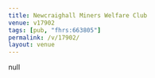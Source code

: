 ```yaml
---
title: Newcraighall Miners Welfare Club
venue: v17902
tags: [pub, "fhrs:663805"]
permalink: /v/17902/
layout: venue
---
```

null